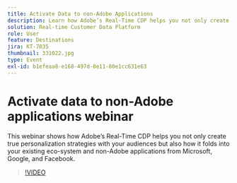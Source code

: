 ```yaml
---
title: Activate Data to non-Adobe Applications
description: Learn how Adobe’s Real-Time CDP helps you not only create true personalization strategies with your audiences but also how it folds into your existing eco-system and non-Adobe applications from Microsoft, Google, and Facebook.
solution: Real-time Customer Data Platform
role: User
feature: Destinations
jira: KT-7035
thumbnail: 331022.jpg
type: Event
exl-id: b1efeaa8-e168-497d-8e11-80e1cc631e63
---
```

# Activate data to non-Adobe applications webinar

This webinar shows how Adobe’s Real-Time CDP helps you not only create true personalization strategies with your audiences but also how it folds into your existing eco-system and non-Adobe applications from Microsoft, Google, and Facebook.

>[!VIDEO](https://video.tv.adobe.com/v/331022/?quality=12&learn=on)


